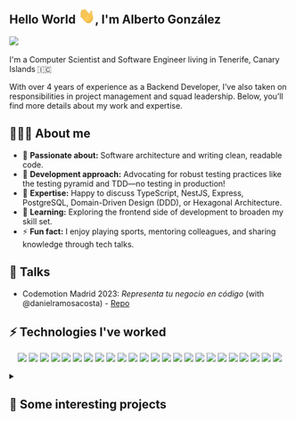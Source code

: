 ## Hello World <img src="./assets/wave.gif" width="30px">, I'm Alberto González

<img src="https://readme-typing-svg.demolab.com/?font=Raleway&size=22&letterSpacing=&duration=4000&pause=50&color=FFC419&background=FFFFFF00&center=false&vCenter=true&random=true&width=435&weight=450&lines=Software+Engineer+👷;Backend+specialist+✨;Architecture+advocate+📐;Project+management+📋" />

I'm a Computer Scientist and Software Engineer living in Tenerife, Canary Islands 🇮🇨

With over 4 years of experience as a Backend Developer, I’ve also taken on responsibilities in project management and squad leadership. Below, you’ll find more details about my work and expertise.

## 🙋🏽‍♂️ About me
- 🎯 **Passionate about:** Software architecture and writing clean, readable code.
- 🧪 **Development approach:** Advocating for robust testing practices like the testing pyramid and TDD—no testing in production!
- 💬 **Expertise:** Happy to discuss TypeScript, NestJS, Express, PostgreSQL, Domain-Driven Design (DDD), or Hexagonal Architecture.
- 🌱 **Learning:** Exploring the frontend side of development to broaden my skill set.
- ⚡ **Fun fact:**  I enjoy playing sports, mentoring colleagues, and sharing knowledge through tech talks.

## 📢 Talks
- Codemotion Madrid 2023: *Representa tu negocio en código* (with @danielramosacosta) - [Repo](https://github.com/AlbertoGonzalezAlvarez/codetalk)

## ⚡ Technologies I've worked
<p align="center">
<img src="https://img.shields.io/badge/-typescript-000000?style=for-the-badge&logo=typescript&labelColor=black&color=3178C6" />
<img src="https://img.shields.io/badge/-javascript-000000?style=for-the-badge&logo=javascript&labelColor=black&color=F7DF1E" />
<img src="https://img.shields.io/badge/-python-000000?style=for-the-badge&logo=python&labelColor=black&color=3776AB" />
<img src="https://img.shields.io/badge/-NestJS-000000?style=for-the-badge&logo=nestjs&labelColor=black&color=E0234E" />
<img src="https://img.shields.io/badge/-NodeJS-000000?style=for-the-badge&logo=nodedotjs&labelColor=black&color=5FA04E" />
<img src="https://img.shields.io/badge/-express-000000?style=for-the-badge&logo=express&labelColor=black&color=000000" />
<img src="https://img.shields.io/badge/-fastify-000000?style=for-the-badge&logo=fastify&labelColor=black&color=000000" />
<img src="https://img.shields.io/badge/-jest-000000?style=for-the-badge&logo=jest&labelColor=black&color=C21325" />
<img src="https://img.shields.io/badge/-vitest-000000?style=for-the-badge&logo=vitest&labelColor=black&color=6E9F18" />
<img src="https://img.shields.io/badge/-Swagger-000000?style=for-the-badge&logo=Swagger&labelColor=black&color=85EA2D" />
<img src="https://img.shields.io/badge/-mongodb-000000?style=for-the-badge&logo=mongodb&labelColor=black&color=47A248" />
<img src="https://img.shields.io/badge/-NextJS-000000?style=for-the-badge&logo=nextdotjs&labelColor=black&color=000000" />
<img src="https://img.shields.io/badge/-react-000000?style=for-the-badge&logo=react&labelColor=black&color=61DAFB" />


<img src="https://img.shields.io/badge/-postgresql-000000?style=for-the-badge&logo=postgresql&labelColor=black&color=4169E1" />
<img src="https://img.shields.io/badge/-mongodb-000000?style=for-the-badge&logo=mongodb&labelColor=black&color=47A248" />
<img src="https://img.shields.io/badge/-redis-000000?style=for-the-badge&logo=redis&labelColor=black&color=FF4438" />
<img src="https://img.shields.io/badge/-docker-000000?style=for-the-badge&logo=docker&labelColor=black&color=2496ED" />
<img src="https://img.shields.io/badge/-aws-000000?style=for-the-badge&logo=amazonwebservices&labelColor=black&color=232F3E" />

<img src="https://img.shields.io/badge/-NPM-000000?style=for-the-badge&logo=NPM&labelColor=black&color=CB3837" />
<img src="https://img.shields.io/badge/-Git-000000?style=for-the-badge&logo=Git&labelColor=black&color=F05032" />
<img src="https://img.shields.io/badge/-Notion-000000?style=for-the-badge&logo=notion&labelColor=black&color=000000" />
<img src="https://img.shields.io/badge/-jira-000000?style=for-the-badge&logo=jira&labelColor=black&color=0052CC" />
<img src="https://img.shields.io/badge/-Insomnia-000000?style=for-the-badge&logo=Insomnia&labelColor=black&color=4000BF" />
<img src="https://img.shields.io/badge/-DBeaver-000000?style=for-the-badge&logo=DBeaver&labelColor=black&color=382923" />
</p>

<details> 
  <summary><h2>📘 Some interesting projects</h2></summary>

<h3>Fintechs 💰</h3>
I contributed to a unicorn fintech startup that successfully secured multiple Series-B funding rounds. My role was transversal, focused on developing tools and libraries to enhance the speed and agility of other teams.

During this time, I promoted good practices such as reducing mocks for third-party libraries, applying dependency inversion or adopting repository pattern for cleaner code. I also led the shift from MVC to Clean Architecture and improved testing strategies.

<h3>Ecommerces 🛒</h3>
I have worked on several projects related with e-commerce platforms related with customized meal plans for pets. Using a confidential formula, I developed specific plans for pets taking into account pet's charachteristics and breed, supporting both one-time purchases and recurring payments.

As this project was built up from scracth, it was covered by a robust battery of unit, integration and e2e tests while using clean architechture and also Domain Driven Design.

<h3>Learning platforms 🧑‍🏫</h3>
I have worked for a big corporate engineering firm's learning platform. This project was built from scracth and allows the Human Resource department doing an exhaustive Training Need Analysis and elaborate a plan for improving employees skills. The platform leveraged AI to suggest courses based on their content.

One of the key challenges was implementing dynamic course and resource visibility based on user profiles. Additionally, I developed an integration with Workday to retrieve and map data for over 60.000 employees within the learning system.

<h3>Institutional webs 🏛️</h3>
I have worked on projects to enhance existing institutional webs improving loading times. In this case I made up a proxy backend that implements an ETL process to gather information from different API's, discard, select and persist it for further use.

This process runs continuously, caching fresh data from multiple APIs in a Redis database to ensure quick access and optimal performance.

</details>
